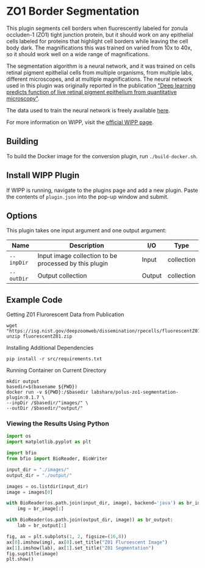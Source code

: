 # ZO1 Border Segmentation

This plugin segments cell borders when fluorescently labeled for zonula occluden-1 (ZO1) tight junction protein, but it should work on any epithelial cells labeled for proteins that highlight cell borders while leaving the cell body dark. The magnifications this was trained on varied from 10x to 40x, so it should work well on a wide range of magnifications.

The segmentation algorithm is a neural network, and it was trained on cells retinal pigment epithelial cells from multiple organisms, from multiple labs, different microscopes, and at multiple magnifications. The neural network used in this plugin was originally reported in the publication ["Deep learning predicts function of live retinal pigment epithelium from quantitative microscopy"](https://www.jci.org/articles/view/131187).

The data used to train the neural network is freely available [here](https://doi.org/doi:10.18434/T4/1503229).

For more information on WIPP, visit the [official WIPP page](https://isg.nist.gov/deepzoomweb/software/wipp).

## Building

To build the Docker image for the conversion plugin, run
`./build-docker.sh`.

## Install WIPP Plugin

If WIPP is running, navigate to the plugins page and add a new plugin. Paste the contents of `plugin.json` into the pop-up window and submit.

## Options

This plugin takes one input argument and one output argument:

| Name       | Description                                           | I/O    | Type       |
|------------|-------------------------------------------------------|--------|------------|
| `--inpDir` | Input image collection to be processed by this plugin | Input  | collection |
| `--outDir` | Output collection                                     | Output | collection |

## Example Code 

Getting Z01 Flurorescent Data from Publication
```Linux
wget "https://isg.nist.gov/deepzoomweb/dissemination/rpecells/fluorescentZ01.zip"
unzip fluorescentZ01.zip
```

Installing Additional Dependencies 
```Linux
pip install -r src/requirements.txt
```

Running Container on Current Directory
``` Linux
mkdir output
basedir=$(basename ${PWD})
docker run -v ${PWD}:/$basedir labshare/polus-zo1-segmentation-plugin:0.1.7 \
--inpDir /$basedir/"images/" \
--outDir /$basedir/"output/"
```

### Viewing the Results Using Python
```Python
import os
import matplotlib.pyplot as plt

import bfio
from bfio import BioReader, BioWriter

input_dir = "./images/"
output_dir = "./output/"

images = os.listdir(input_dir)
image = images[0]

with BioReader(os.path.join(input_dir, image), backend='java') as br_image:
    img = br_image[:]

with BioReader(os.path.join(output_dir, image)) as br_output:
    lab = br_output[:]

fig, ax = plt.subplots(1, 2, figsize=(16,8))
ax[0].imshow(img), ax[0].set_title("Z01 Fluroescent Image")
ax[1].imshow(lab), ax[1].set_title("Z01 Segmentation")
fig.suptitle(image)
plt.show()
```
